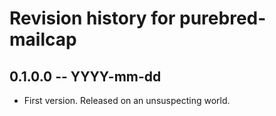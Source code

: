 # Revision history for purebred-mailcap

## 0.1.0.0 -- YYYY-mm-dd

* First version. Released on an unsuspecting world.
